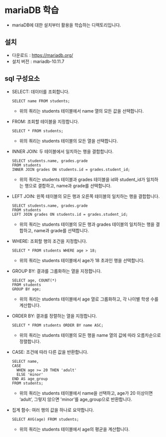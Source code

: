 # mariaDB 학습

* mariaDB에 대한 설치부터 활용을 학습하는 디렉토리입니다.

## 설치 

* 다운로드 : https://mariadb.org/
* 설치 버전 : mariadb-10.11.7

## sql 구성요소

* SELECT: 데이터를 조회합니다.
  ```
  SELECT name FROM students;
  ```
  - 위의 쿼리는 students 테이블에서 name 열의 모든 값을 선택합니다.
    
* FROM: 조회할 테이블을 지정합니다.
  ```
  SELECT * FROM students;
  ```
  - 위의 쿼리는 students 테이블의 모든 열을 선택합니다.
* INNER JOIN: 두 테이블에서 일치하는 행을 결합합니다.
  ```
  SELECT students.name, grades.grade 
  FROM students 
  INNER JOIN grades ON students.id = grades.student_id;
  ```
  - 위의 쿼리는 students 테이블과 grades 테이블을 id와 student_id가 일치하는 행으로 결합하고, name과 grade를 선택합니다.
* LEFT JOIN: 왼쪽 테이블의 모든 행과 오른쪽 테이블의 일치하는 행을 결합합니다.
  ```
  SELECT students.name, grades.grade 
  FROM students 
  LEFT JOIN grades ON students.id = grades.student_id;
  ```
  - 위의 쿼리는 students 테이블의 모든 행과 grades 테이블의 일치하는 행을 결합하고, name과 grade를 선택합니다.
* WHERE: 조회할 행의 조건을 지정합니다.
  ```
  SELECT * FROM students WHERE age > 18;
  ```
  - 위의 쿼리는 students 테이블에서 age가 18 초과인 행을 선택합니다.
* GROUP BY: 결과를 그룹화하는 열을 지정합니다.
  ```
  SELECT age, COUNT(*) 
  FROM students 
  GROUP BY age;
  ```
  - 위의 쿼리는 students 테이블에서 age 열로 그룹화하고, 각 나이별 학생 수를 계산합니다.
* ORDER BY: 결과를 정렬하는 열을 지정합니다.
  ```
  SELECT * FROM students ORDER BY name ASC;
  ```
  - 위의 쿼리는 students 테이블의 모든 행을 name 열의 값에 따라 오름차순으로 정렬합니다.
* CASE: 조건에 따라 다른 값을 반환합니다.
  ```
  SELECT name, 
  CASE 
    WHEN age >= 20 THEN 'adult'
    ELSE 'minor'
  END AS age_group
  FROM students;
  ```
  - 위의 쿼리는 students 테이블에서 name을 선택하고, age가 20 이상이면 ‘adult’, 그렇지 않으면 'minor’를 age_group으로 반환합니다.
* 집계 함수: 여러 행의 값을 하나로 요약합니다.
  ```
  SELECT AVG(age) FROM students;
  ```
  - 위의 쿼리는 students 테이블에서 age의 평균을 계산합니다.


